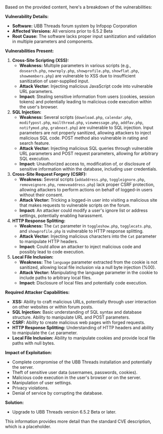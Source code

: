 Based on the provided content, here's a breakdown of the vulnerabilities:

**Vulnerability Details:**

*   **Software:** UBB Threads forum system by Infopop Corporation
*   **Affected Versions:** All versions prior to 6.5.2 Beta
*   **Root Cause:** The software lacks proper input sanitization and validation in multiple parameters and components.

**Vulnerabilities Present:**

1.  **Cross-Site Scripting (XSS):**
    *   **Weakness:** Multiple parameters in various scripts (e.g., `dosearch.php`, `newreply.php`, `showprofile.php`, `showflat.php`, `showmembers.php`) are vulnerable to XSS due to insufficient sanitization of user-supplied input.
    *   **Attack Vector:**  Injecting malicious JavaScript code into vulnerable URL parameters.
    *   **Impact:** Stealing sensitive information from users (cookies, session tokens) and potentially leading to malicious code execution within the user's browser.
2.  **SQL Injection:**
    *   **Weakness:** Several scripts (`download.php`, `calendar.php`, `modifypost.php`, `mailthread.php`, `viewmessage.php`, `addfav.php`, `notifymod.php`, `grabnext.php`) are vulnerable to SQL injection. Input parameters are not properly sanitized, allowing attackers to inject malicious SQL code. POST method also vulnerable in rating and search feature.
    *  **Attack Vector:**  Injecting malicious SQL queries through vulnerable URL parameters and POST request parameters, allowing for arbitrary SQL execution.
    *   **Impact:** Unauthorized access to, modification of, or disclosure of sensitive information within the database, including user credentials.
3.  **Cross-Site Request Forgery (CSRF):**
    *   **Weakness:** Several scripts (`addaddress.php`, `toggleignore.php`, `removeignore.php`, `removeaddress.php`) lack proper CSRF protection, allowing attackers to perform actions on behalf of logged-in users without their consent.
    *   **Attack Vector:**  Tricking a logged-in user into visiting a malicious site that makes requests to vulnerable scripts on the forum.
    *   **Impact:**  An attacker could modify a user's ignore list or address settings, potentially enabling harassment.
4.  **HTTP Response Splitting:**
    *   **Weakness:** The `Cat` parameter in `toggleshow.php`, `togglecats.php`, and `showprofile.php` is vulnerable to HTTP response splitting.
    *   **Attack Vector:** Injecting malicious characters into the `Cat` parameter to manipulate HTTP headers.
    *   **Impact:** Could allow an attacker to inject malicious code and possibly lead to code execution.
5.  **Local File Inclusion:**
    *   **Weakness:** The `language` parameter extracted from the cookie is not sanitized, allowing local file inclusion via a null byte injection (%00).
    *   **Attack Vector:** Manipulating the language parameter in the cookie to include paths to arbitrary local files.
    *   **Impact:** Disclosure of local files and potentially code execution.

**Required Attacker Capabilities:**

*   **XSS:** Ability to craft malicious URLs, potentially through user interaction on other websites or within forum posts.
*   **SQL Injection:** Basic understanding of SQL syntax and database structure. Ability to manipulate URL and POST parameters.
*   **CSRF:** Ability to create malicious web pages with forged requests.
*   **HTTP Response Splitting:** Understanding of HTTP headers and ability to manipulate the `Cat` parameter.
*   **Local File Inclusion:** Ability to manipulate cookies and provide local file paths with null bytes.

**Impact of Exploitation:**

*   Complete compromise of the UBB Threads installation and potentially the server.
*   Theft of sensitive user data (usernames, passwords, cookies).
*   Malicious code execution in the user's browser or on the server.
*   Manipulation of user settings.
*   Privacy violations.
*   Denial of service by corrupting the database.

**Solution:**

*   Upgrade to UBB Threads version 6.5.2 Beta or later.

This information provides more detail than the standard CVE description, which is a placeholder.